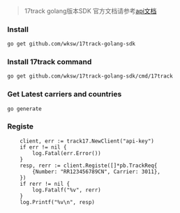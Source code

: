 > 17track golang版本SDK
> 官方文档请参考[api文档](https://console.17track.net/zh-cn/doc)

### Install

```bash
go get github.com/wksw/17track-golang-sdk
```

### Install 17track command

```bash
go get github.com/wksw/17track-golang-sdk/cmd/17track
```

### Get Latest carriers and countries

```bash
go generate
```

### Registe

```golang
    client, err := track17.NewClient("api-key")
	if err != nil {
		log.Fatal(err.Error())
	}
	resp, rerr := client.Registe([]*pb.TrackReq{
		{Number: "RR123456789CN", Carrier: 3011},
	})
	if rerr != nil {
		log.Fatalf("%v", rerr)
	}
	log.Printf("%v\n", resp)
```